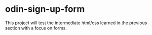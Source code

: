 # odin-sign-up-form

This project will test the intermediate html/css learned in the previous section with a focus on forms.
